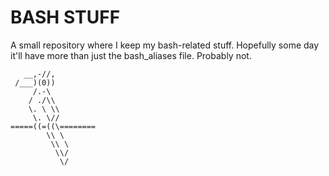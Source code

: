 # BASH STUFF
A small repository where I keep my bash-related stuff. Hopefully some day it'll have more than just the bash_aliases file. Probably not.

       __,-//,
     /___)(0))
         /.-\
        / ./\\
        \. \ \\
         \. \//
    =====((=((\========
            \\ \
             \\ \
              \\/
               \/
